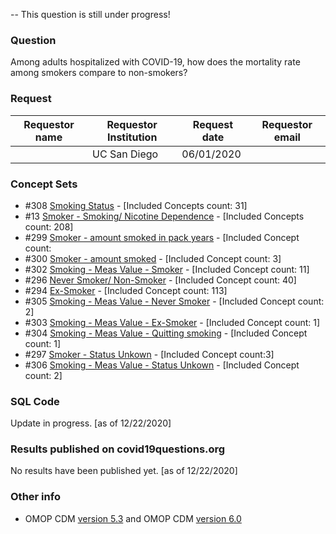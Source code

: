 -- This question is still under progress!

### Question
Among adults hospitalized with COVID-19, how does the mortality rate among smokers compare to non-smokers?

### Request
| Requestor name | Requestor Institution| Request date | Requestor email        |
|----------------|----------------------|--------------|------------------------|
|    | UC San Diego         | 06/01/2020    |  |

### Concept Sets
- #308 [Smoking Status](http://54.200.195.177/atlas/#/conceptset/308/conceptset-expression) - [Included Concepts count: 31]
-  #13 [Smoker - Smoking/ Nicotine Dependence](http://54.200.195.177/atlas/#/conceptset/13/conceptset-export) - [Included Concepts count: 208]
- #299 [Smoker - amount smoked in pack years](54.200.195.177/atlas/#/conceptset/299/conceptset-export) - [Included Concept count: 
- #300 [Smoker - amount smoked](54.200.195.177/atlas/#/conceptset/300/conceptset-export) - [Included Concept count: 3]
- #302 [Smoking - Meas Value - Smoker](54.200.195.177/atlas/#/conceptset/302/conceptset-export) - [Included Concept count: 11]
- #296 [Never Smoker/ Non-Smoker](54.200.195.177/atlas/#/conceptset/296/conceptset-export) - [Included Concept count: 40]
- #294 [Ex-Smoker](54.200.195.177/atlas/#/conceptset/294/conceptset-export) - [Included Concept count: 113]
- #305 [Smoking - Meas Value - Never Smoker](54.200.195.177/atlas/#/conceptset/305/conceptset-export) - [Included Concept count: 2]
- #303 [Smoking - Meas Value - Ex-Smoker](54.200.195.177/atlas/#/conceptset/303/conceptset-export) - [Included Concept count: 1]
- #304 [Smoking - Meas Value - Quitting smoking](54.200.195.177/atlas/#/conceptset/304/conceptset-export) - [Included Concept count: 1]
- #297 [Smoker - Status Unkown](54.200.195.177/atlas/#/conceptset/297/conceptset-export) - [Included Concept count:3]
- #306 [Smoking - Meas Value - Status Unkown](54.200.195.177/atlas/#/conceptset/306/conceptset-export) - [Included Concept count: 2]


### SQL Code
Update in progress. [as of 12/22/2020]

### Results published on covid19questions.org
No results have been published yet. [as of 12/22/2020]


### Other info
  * OMOP CDM [version 5.3](https://github.com/OHDSI/CommonDataModel/releases/tag/v5.3.0) and OMOP CDM [version 6.0](https://github.com/OHDSI/CommonDataModel/wiki)
